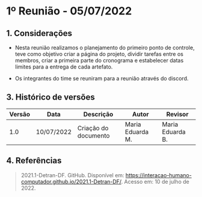 # 1º Reunião - 05/07/2022

## 1. Considerações

- Nesta reunião realizamos o planejamento do primeiro ponto de controle, teve como objetivo criar a página do projeto, dividir tarefas entre os membros, criar a primeira parte do cronograma e estabelecer datas limites para a entrega de cada artefato.

- Os integrantes do time se reuniram para a reunião através do discord.

## 3. Histórico de versões

| Versão | Data       | Descrição             | Autor           | Revisor |
| ------ | ---------- | --------------------- | ------------    |---------|
| 1.0    | 10/07/2022 | Criação do documento  | Maria Eduarda M. | Maria Eduarda B. |

## 4. Referências 

>2021.1-Detran-DF. GitHub. Disponível em: https://interacao-humano-computador.github.io/2021.1-Detran-DF/. Acesso em: 10 de julho de 2022.
